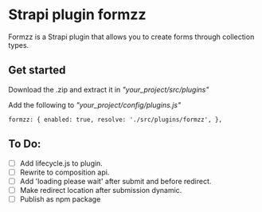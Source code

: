 # Strapi plugin formzz

Formzz is a Strapi plugin that allows you to create forms through collection types.

## Get started
Download the .zip and extract it in *"your_project/src/plugins"*

Add the following to *"your_project/config/plugins.js"*

`formzz: {
  enabled: true,
  resolve: './src/plugins/formzz',
},`

## To Do:
- [ ] Add lifecycle.js to plugin.
- [ ] Rewrite to composition api.
- [ ] Add 'loading please wait' after submit and before redirect.
- [ ] Make redirect location after submission dynamic.
- [ ] Publish as npm package
